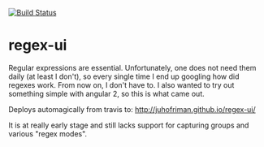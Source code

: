 [![Build Status](https://travis-ci.org/juhofriman/regex-ui.svg?branch=master)](https://travis-ci.org/juhofriman/regex-ui)

# regex-ui
Regular expressions are essential. Unfortunately, one does not need them daily (at least I don't), so every single time I end up googling how did regexes work. From now on, I don't have to. I also wanted to try out something simple with angular 2, so this is what came out.

Deploys automagically from travis to: http://juhofriman.github.io/regex-ui/

It is at really early stage and still lacks support for capturing groups and various "regex modes".

